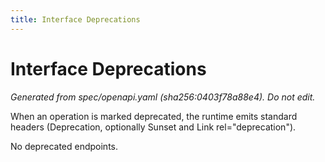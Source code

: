 ```yaml
---
title: Interface Deprecations
---
```


# Interface Deprecations

_Generated from spec/openapi.yaml (sha256:0403f78a88e4). Do not edit._

When an operation is marked deprecated, the runtime emits standard headers (Deprecation, optionally Sunset and Link rel="deprecation").

No deprecated endpoints.
